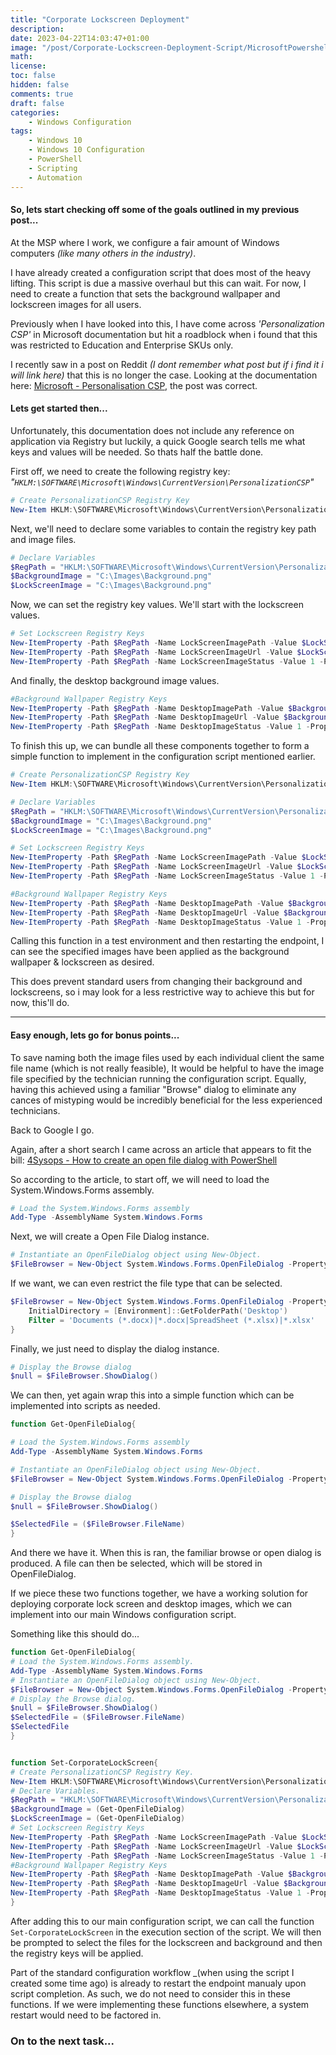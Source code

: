 ```yaml
---
title: "Corporate Lockscreen Deployment"
description: 
date: 2023-04-22T14:03:47+01:00
image: "/post/Corporate-Lockscreen-Deployment-Script/MicrosoftPowershell.PNG"
math: 
license: 
toc: false
hidden: false
comments: true
draft: false
categories:
    - Windows Configuration
tags:
    - Windows 10
    - Windows 10 Configuration
    - PowerShell
    - Scripting
    - Automation
---
```


#### So, lets start checking off some of the goals outlined in my previous post...  

At the MSP where I work, we configure a fair amount of Windows computers _(like many others in the industry)_.  

I have already created a configuration script that does most of the heavy lifting. This script is due a massive overhaul but this can wait. For now, I need to create a function that sets the background wallpaper and lockscreen images for all users.

Previously when I have looked into this, I have come across _'Personalization CSP'_ in Microsoft documentation but hit a roadblock when i found that this was restricted to Education and Enterprise SKUs only.

I recently saw in a post on Reddit _(I dont remember what post but if i find it i will link here)_ that this is no longer the case. Looking at the documentation here: [Microsoft - Personalisation CSP](https://learn.microsoft.com/en-us/windows/client-management/mdm/personalization-csp), the post was correct.


#### Lets get started then...

Unfortunately, this documentation does not include any reference on application via Registry but luckily, a quick Google search tells me what keys and values will be needed. So thats half the battle done.

First off, we need to create the following registry key:
_"`HKLM:\SOFTWARE\Microsoft\Windows\CurrentVersion\PersonalizationCSP`"_

``` powershell
# Create PersonalizationCSP Registry Key
New-Item HKLM:\SOFTWARE\Microsoft\Windows\CurrentVersion\PersonalizationCSP -Force
```  


Next, we'll need to declare some variables to contain the registry key path and image files.  

``` powershell
# Declare Variables
$RegPath = "HKLM:\SOFTWARE\Microsoft\Windows\CurrentVersion\PersonalizationCSP"
$BackgroundImage = "C:\Images\Background.png"
$LockScreenImage = "C:\Images\Background.png"
```


Now, we can set the registry key values. We'll start with the lockscreen values.

``` powershell
# Set Lockscreen Registry Keys
New-ItemProperty -Path $RegPath -Name LockScreenImagePath -Value $LockScreenImage -PropertyType String -Force | Out-Null
New-ItemProperty -Path $RegPath -Name LockScreenImageUrl -Value $LockScreenImage -PropertyType String -Force | Out-Null
New-ItemProperty -Path $RegPath -Name LockScreenImageStatus -Value 1 -PropertyType DWORD -Force | Out-Null
```


And finally, the desktop background image values.

``` powershell
#Background Wallpaper Registry Keys
New-ItemProperty -Path $RegPath -Name DesktopImagePath -Value $Backgroundimage -PropertyType String -Force | Out-Null
New-ItemProperty -Path $RegPath -Name DesktopImageUrl -Value $Backgroundimage -PropertyType String -Force | Out-Null
New-ItemProperty -Path $RegPath -Name DesktopImageStatus -Value 1 -PropertyType DWORD -Force | Out-Null
```

To finish this up, we can bundle all these components together to form a simple function to implement in the configuration script mentioned earlier.

``` powershell
# Create PersonalizationCSP Registry Key
New-Item HKLM:\SOFTWARE\Microsoft\Windows\CurrentVersion\PersonalizationCSP -Force  

# Declare Variables
$RegPath = "HKLM:\SOFTWARE\Microsoft\Windows\CurrentVersion\PersonalizationCSP"
$BackgroundImage = "C:\Images\Background.png"
$LockScreenImage = "C:\Images\Background.png"

# Set Lockscreen Registry Keys
New-ItemProperty -Path $RegPath -Name LockScreenImagePath -Value $LockScreenImage -PropertyType String -Force | Out-Null
New-ItemProperty -Path $RegPath -Name LockScreenImageUrl -Value $LockScreenImage -PropertyType String -Force | Out-Null
New-ItemProperty -Path $RegPath -Name LockScreenImageStatus -Value 1 -PropertyType DWORD -Force | Out-Null

#Background Wallpaper Registry Keys
New-ItemProperty -Path $RegPath -Name DesktopImagePath -Value $Backgroundimage -PropertyType String -Force | Out-Null
New-ItemProperty -Path $RegPath -Name DesktopImageUrl -Value $Backgroundimage -PropertyType String -Force | Out-Null
New-ItemProperty -Path $RegPath -Name DesktopImageStatus -Value 1 -PropertyType DWORD -Force | Out-Null
```


Calling this function in a test environment and then restarting the endpoint, I can see the specified images have been applied as the background wallpaper & lockscreen as desired.  

This does prevent standard users from changing their background and lockscreens, so i may look for a less restrictive way to achieve this but for now, this'll do.



---



#### Easy enough, lets go for bonus points...

To save naming both the image files used by each individual client the same file name (which is not really feasible), It would be helpful to have the image file specified by the technician running the configuration script. Equally, having this achieved using a familiar "Browse" dialog to eliminate any cances of mistyping would be incredibly beneficial for the less experienced technicians.

Back to Google I go.

Again, after a short search I came across an article that appears to fit the bill: [4Sysops - How to create an open file dialog with PowerShell](https://4sysops.com/archives/how-to-create-an-open-file-folder-dialog-box-with-powershell/)

So according to the article, to start off, we will need to load the System.Windows.Forms assembly.

``` powershell
# Load the System.Windows.Forms assembly 
Add-Type -AssemblyName System.Windows.Forms
```


Next, we will create a Open File Dialog instance.

``` powershell
# Instantiate an OpenFileDialog object using New-Object.
$FileBrowser = New-Object System.Windows.Forms.OpenFileDialog -Property @{ InitialDirectory = "C:\" }
```

If we want, we can even restrict the file type that can be selected.

``` powershell
$FileBrowser = New-Object System.Windows.Forms.OpenFileDialog -Property @{ 
    InitialDirectory = [Environment]::GetFolderPath('Desktop') 
    Filter = 'Documents (*.docx)|*.docx|SpreadSheet (*.xlsx)|*.xlsx'
}
```
 

Finally, we just need to display the dialog instance.

``` powershell
# Display the Browse dialog
$null = $FileBrowser.ShowDialog() 
```


We can then, yet again wrap this into a simple function which can be implemented into scripts as needed.

``` powershell
function Get-OpenFileDialog{

# Load the System.Windows.Forms assembly 
Add-Type -AssemblyName System.Windows.Forms

# Instantiate an OpenFileDialog object using New-Object.
$FileBrowser = New-Object System.Windows.Forms.OpenFileDialog -Property @{ InitialDirectory = "C:\" }

# Display the Browse dialog
$null = $FileBrowser.ShowDialog() 

$SelectedFile = ($FileBrowser.FileName)
}
```

And there we have it. When this is ran, the familiar browse or open dialog is produced. A file can then be selected, which will be stored in OpenFileDialog.

If we piece these two functions together, we have a working solution for deploying corporate lock screen and desktop images, which we can implement into our main Windows configuration script.

Something like this should do...

``` powershell
function Get-OpenFileDialog{
# Load the System.Windows.Forms assembly.
Add-Type -AssemblyName System.Windows.Forms
# Instantiate an OpenFileDialog object using New-Object.
$FileBrowser = New-Object System.Windows.Forms.OpenFileDialog -Property @{ InitialDirectory = "C:\" }
# Display the Browse dialog.
$null = $FileBrowser.ShowDialog()
$SelectedFile = ($FileBrowser.FileName)
$SelectedFile
}


function Set-CorporateLockScreen{
# Create PersonalizationCSP Registry Key.
New-Item HKLM:\SOFTWARE\Microsoft\Windows\CurrentVersion\PersonalizationCSP -Force | Out-Null
# Declare Variables.
$RegPath = "HKLM:\SOFTWARE\Microsoft\Windows\CurrentVersion\PersonalizationCSP"
$BackgroundImage = (Get-OpenFileDialog)
$LockScreenImage = (Get-OpenFileDialog)
# Set Lockscreen Registry Keys
New-ItemProperty -Path $RegPath -Name LockScreenImagePath -Value $LockScreenImage -PropertyType String -Force | Out-Null
New-ItemProperty -Path $RegPath -Name LockScreenImageUrl -Value $LockScreenImage -PropertyType String -Force | Out-Null
New-ItemProperty -Path $RegPath -Name LockScreenImageStatus -Value 1 -PropertyType DWORD -Force | Out-Null
#Background Wallpaper Registry Keys
New-ItemProperty -Path $RegPath -Name DesktopImagePath -Value $Backgroundimage -PropertyType String -Force | Out-Null
New-ItemProperty -Path $RegPath -Name DesktopImageUrl -Value $Backgroundimage -PropertyType String -Force | Out-Null
New-ItemProperty -Path $RegPath -Name DesktopImageStatus -Value 1 -PropertyType DWORD -Force | Out-Null
}
```

After adding this to our main configuration script, we can call the function `Set-CorporateLockScreen` in the execution section of the script. We will then be prompted to select the files for the lockscreen and background and then the registry keys will be applied. 

Part of the standard configuration workflow _(when using the script I created some time ago) is already to restart the endpoint manualy upon script completion. As such, we do not need to consider this in these functions. If we were implementing these functions elsewhere, a system restart would need to be factored in.

### On to the next task...